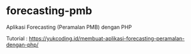 # forecasting-pmb
Aplikasi Forecasting (Peramalan PMB) dengan PHP

Tutorial : https://yukcoding.id/membuat-aplikasi-forecasting-peramalan-dengan-php/

